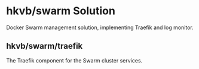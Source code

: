 # hkvb/swarm Solution

Docker Swarm management solution, implementing Traefik and log monitor.

## hkvb/swarm/traefik

The Traefik component for the Swarm cluster services.
